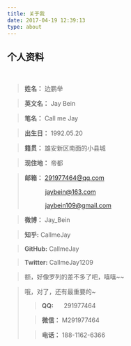 ```yaml
---
title: 关于我
date: 2017-04-19 12:39:13
type: about
---
```


## 个人资料

<br/>

>**姓名：** 边鹏举

>**英文名：** Jay Bein 

>**笔名：** Call me Jay

>**出生日：** 1992.05.20

>**籍贯：** 雄安新区南面的小县城

>**现住地：** 帝都

>**邮箱：** 291977464@qq.com
>
>&nbsp;&nbsp;&nbsp;&nbsp;&nbsp;&nbsp;&nbsp;&nbsp;&nbsp;&nbsp;&nbsp;&nbsp;jaybein@163.com
>
>&nbsp;&nbsp;&nbsp;&nbsp;&nbsp;&nbsp;&nbsp;&nbsp;&nbsp;&nbsp;&nbsp;&nbsp;jaybein109@gmail.com

>**微博：** Jay_Bein

>**知乎:** CallmeJay

>**GitHub:** CallmeJay

>**Twitter:** CallmeJay1209

>额，好像罗列的差不多了吧，嘻嘻~~

> 哦，对了，还有最重要的~
> > **QQ:** &nbsp;&nbsp;&nbsp;&nbsp;&nbsp;291977464
>
> > **微信：** M291977464
> 
> > **电话：** 188-1162-6366